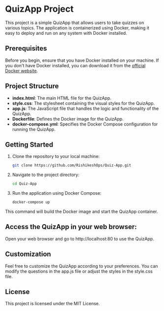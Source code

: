 # QuizApp Project

This project is a simple QuizApp that allows users to take quizzes on various topics. The application is containerized using Docker, making it easy to deploy and run on any system with Docker installed.

## Prerequisites

Before you begin, ensure that you have Docker installed on your machine. If you don't have Docker installed, you can download it from the [official Docker website](https://www.docker.com/).

## Project Structure

- **index.html**: The main HTML file for the QuizApp.
- **style.css**: The stylesheet containing the visual styles for the QuizApp.
- **app.js**: The JavaScript file that handles the logic and functionality of the QuizApp.
- **Dockerfile**: Defines the Docker image for the QuizApp.
- **docker-compose.yml**: Specifies the Docker Compose configuration for running the QuizApp.

## Getting Started

1. Clone the repository to your local machine:
   ```bash
   git clone https://github.com/RishikeshOps/Quiz-App.git
2. Navigate to the project directory:
    ```bash
    cd Quiz-App
3. Run the application using Docker Compose:
    ```bash
    docker-compose up
This command will build the Docker image and start the QuizApp container.

## Access the QuizApp in your web browser:

Open your web browser and go to http://localhost:80 to use the QuizApp.

## Customization
Feel free to customize the QuizApp according to your preferences. You can modify the questions in the app.js file or adjust the styles in the style.css file.

## License
This project is licensed under the MIT License.